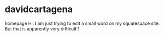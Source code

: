 # davidcartagena
homepage
Hi. I am just trying to edit a small word on my squarespace site. But that is apparently very difficult!!
